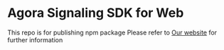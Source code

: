 # Agora Signaling SDK for Web

This repo is for publishing npm package
Please refer to [Our website](https://www.agora.io) for further information
